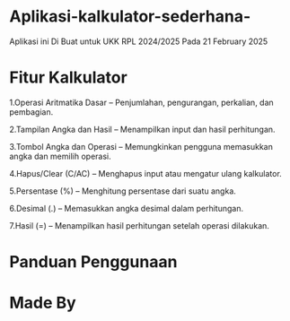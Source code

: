 # Aplikasi-kalkulator-sederhana-
Aplikasi ini Di Buat untuk UKK RPL 2024/2025 Pada 21 February 2025

# Fitur Kalkulator 
1.Operasi Aritmatika Dasar – Penjumlahan, pengurangan, perkalian, dan pembagian.

2.Tampilan Angka dan Hasil – Menampilkan input dan hasil perhitungan.

3.Tombol Angka dan Operasi – Memungkinkan pengguna memasukkan angka dan memilih operasi.

4.Hapus/Clear (C/AC) – Menghapus input atau mengatur ulang kalkulator.

5.Persentase (%) – Menghitung persentase dari suatu angka.

6.Desimal (.) – Memasukkan angka desimal dalam perhitungan.

7.Hasil (=) – Menampilkan hasil perhitungan setelah operasi dilakukan.

# Panduan Penggunaan 

# Made By







